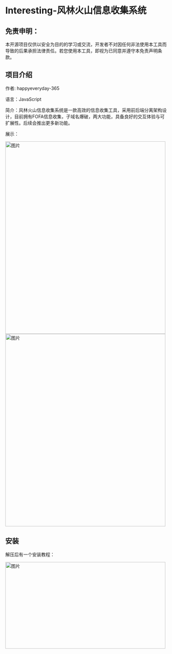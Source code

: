 # Interesting-风林火山信息收集系统
## 免责申明：
本开源项目仅供以安全为目的的学习或交流，开发者不对因任何非法使用本工具而导致的后果承担法律责任。若您使用本工具，即视为已同意并遵守本免责声明条款。
## 项目介绍 
作者: happyeveryday-365

语言：JavaScript

简介：风林火山信息收集系统是一款高效的信息收集工具，采用前后端分离架构设计，目前拥有FOFA信息收集，子域名爆破，两大功能，具备良好的交互体验与可扩展性。后续会推出更多新功能。

展示：


<img width="500" height="600" alt="图片" src="https://github.com/user-attachments/assets/128651dc-7455-49b8-a0e4-ea1b9b270c35" />
<img width="500" height="600" alt="图片" src="https://github.com/user-attachments/assets/a58b86a0-60fa-4e30-a86e-e571fc90c2ef" />


## 安装
解压后有一个安装教程：

<img width="500" height="270" alt="图片" src="https://github.com/user-attachments/assets/0a77aed0-c954-467b-87a7-1928d2107552" />



